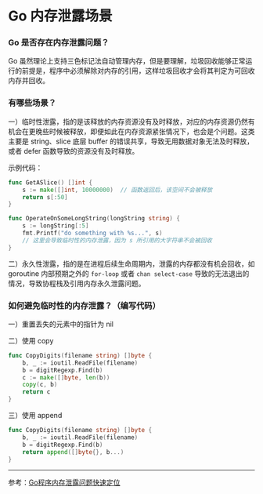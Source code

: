# Go 内存泄露场景

### Go 是否存在内存泄露问题？
Go 虽然理论上支持三色标记法自动管理内存，但是要理解，垃圾回收能够正常运行的前提是，程序中必须解除对内存的引用，这样垃圾回收才会将其判定为可回收内存并回收。

### 有哪些场景？
一）临时性泄露，指的是该释放的内存资源没有及时释放，对应的内存资源仍然有机会在更晚些时候被释放，即便如此在内存资源紧张情况下，也会是个问题。这类主要是 string、slice 底层 buffer 的错误共享，导致无用数据对象无法及时释放，或者 defer 函数导致的资源没有及时释放。

示例代码：
```go
func GetASlice() []int {
	s := make([]int, 10000000)  // 函数返回后，该空间不会被释放
	return s[:50]
}

func OperateOnSomeLongString(longString string) {
	s := longString[:5]
	fmt.Printf("do something with %s...", s)
	// 这里会导致临时性的内存泄露，因为 s 所引用的大字符串不会被回收
}
```

二）永久性泄露，指的是在进程后续生命周期内，泄露的内存都没有机会回收，如 goroutine 内部预期之外的 `for-loop` 或者 `chan select-case` 导致的无法退出的情况，导致协程栈及引用内存永久泄露问题。

### 如何避免临时性的内存泄露？（编写代码）

一）重置丢失的元素中的指针为 nil

二）使用 copy
```go
func CopyDigits(filename string) []byte {
    b, _ := ioutil.ReadFile(filename)
    b = digitRegexp.Find(b)
    c := make([]byte, len(b))
    copy(c, b)
    return c
}
```
    
三）使用 append
```go
func CopyDigits(filename string) []byte {
    b, _ := ioutil.ReadFile(filename)
    b = digitRegexp.Find(b)
    return append([]byte{}, b...)
}
```
---

参考：[Go程序内存泄露问题快速定位](https://www.hitzhangjie.pro/blog/2021-04-14-go程序内存泄露问题快速定位/)